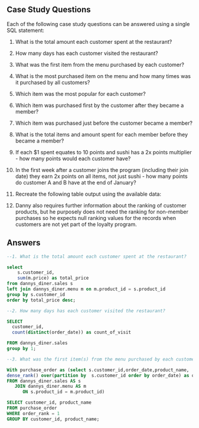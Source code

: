 ## Case Study Questions

Each of the following case study questions can be answered using a single SQL statement:
1. What is the total amount each customer spent at the restaurant?

2. How many days has each customer visited the restaurant?

  3.  What was the first item from the menu purchased by each customer?
  4.  What is the most purchased item on the menu and how many times was it purchased by all customers?
 5.   Which item was the most popular for each customer?
  6.  Which item was purchased first by the customer after they became a member?
  7.  Which item was purchased just before the customer became a member?
 8.   What is the total items and amount spent for each member before they became a member?
 9.   If each $1 spent equates to 10 points and sushi has a 2x points multiplier - how many points would each customer have?
 10.   In the first week after a customer joins the program (including their join date) they earn 2x points on all items, not just sushi - how many points do customer A and B have at the end of January?
 11. Recreate the following table output using the available data:
 12. Danny also requires further information about the ranking of customer products, but he purposely does not need the ranking for non-member purchases so he expects null ranking values for the records when customers are not yet part of the loyalty program.



## Answers

```sql
--1. What is the total amount each customer spent at the restaurant?

select 
    s.customer_id,
    sum(m.price) as total_price
from dannys_diner.sales s
left join dannys_diner.menu m on m.product_id = s.product_id 
group by s.customer_id
order by total_price desc;

```
```sql
--2. How many days has each customer visited the restaurant?

SELECT
  customer_id,
  count(distinct(order_date)) as count_of_visit

FROM dannys_diner.sales
group by 1;
```
```sql
--3. What was the first item(s) from the menu purchased by each customer?

With purchase_order as (select s.customer_id,order_date,product_name,
dense_rank() over(partition by  s.customer_id order by order_date) as order_rank
FROM dannys_diner.sales AS s
   JOIN dannys_diner.menu AS m
      ON s.product_id = m.product_id)

SELECT customer_id, product_name
FROM purchase_order
WHERE order_rank = 1
GROUP BY customer_id, product_name;
